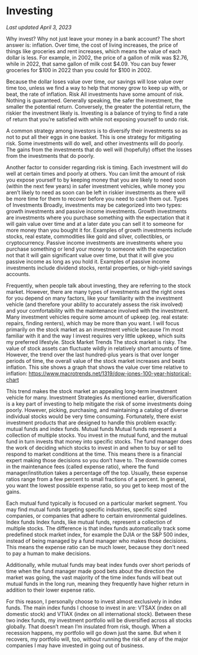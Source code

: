 # Investing
_Last updated April 3, 2023_

Why invest?
Why not just leave your money in a bank account? The short answer is: inflation. Over time, the cost of living increases, the price of things like groceries and rent increases, which means the value of each dollar is less. For example, in 2002, the price of a gallon of milk was $2.76, while in 2022, that same gallon of milk cost $4.09. You can buy fewer groceries for $100 in 2022 than you could for $100 in 2002.

Because the dollar loses value over time, our savings will lose value over time too, unless we find a way to help that money grow to keep up with, or beat, the rate of inflation.
Risk
All investments have some amount of risk. Nothing is guaranteed. Generally speaking, the safer the investment, the smaller the potential return. Conversely, the greater the potential return, the riskier the investment likely is. Investing is a balance of trying to find a rate of return that you’re satisfied with while not exposing yourself to undo risk.

A common strategy among investors is to diversify their investments so as not to put all their eggs in one basket. This is one strategy for mitigating risk. Some investments will do well, and other investments will do poorly. The gains from the investments that do well will (hopefully) offset the losses from the investments that do poorly.

Another factor to consider regarding risk is timing. Each investment will do well at certain times and poorly at others. You can limit the amount of risk you expose yourself to by keeping money that you are likely to need soon (within the next few years) in safer investment vehicles, while money you aren’t likely to need as soon can be left in riskier investments as there will be more time for them to recover before you need to cash them out.
Types of Investments
Broadly, investments may be categorized into two types: growth investments and passive income investments.
Growth investments are investments where you purchase something with the expectation that it will gain value over time and at a later date you can sell it to someone for more money than you bought it for. Examples of growth investments include stocks, real estate, commodities like gold and silver, collectibles, or cryptocurrency.
Passive income investments are investments where you purchase something or lend your money to someone with the expectation not that it will gain significant value over time, but that it will give you passive income as long as you hold it. Examples of passive income investments include dividend stocks, rental properties, or high-yield savings accounts.

Frequently, when people talk about investing, they are referring to the stock market. However, there are many types of investments and the right ones for you depend on many factors, like your familiarity with the investment vehicle (and therefore your ability to accurately assess the risk involved) and your comfortability with the maintenance involved with the investment. Many investment vehicles require some amount of upkeep (eg. real estate: repairs, finding renters), which may be more than you want. I will focus primarily on the stock market as an investment vehicle because I’m most familiar with it and the way I invest requires very little upkeep, which suits my preferred lifestyle.
Stock Market Trends
The stock market is risky. The value of stock assets can fluctuate wildly in relatively short amounts of time. However, the trend over the last hundred-plus years is that over longer periods of time, the overall value of the stock market increases and beats inflation. This site shows a graph that shows the value over time relative to inflation: https://www.macrotrends.net/1319/dow-jones-100-year-historical-chart

This trend makes the stock market an appealing long-term investment vehicle for many.
Investment Strategies
As mentioned earlier, diversification is a key part of investing to help mitigate the risk of some investments doing poorly. However, picking, purchasing, and maintaining a catalog of diverse individual stocks would be very time consuming. Fortunately, there exist investment products that are designed to handle this problem exactly: mutual funds and index funds.
Mutual funds
Mutual funds represent a collection of multiple stocks. You invest in the mutual fund, and the mutual fund in turn invests that money into specific stocks. The fund manager does the work of deciding which stocks to invest in and when to buy or sell to respond to market conditions at the time. This means there is a financial expert making those decisions so you don’t have to. The downside comes in the maintenance fees (called expense ratio), where the fund manager/institution takes a percentage off the top. Usually, these expense ratios range from a few percent to small fractions of a percent. In general, you want the lowest possible expense ratio, so you get to keep most of the gains.

Each mutual fund typically is focused on a particular market segment. You may find mutual funds targeting specific industries, specific sized companies, or companies that adhere to certain environmental guidelines.
Index funds
Index funds, like mutual funds, represent a collection of multiple stocks. The difference is that index funds automatically track some predefined stock market index, for example the DJIA or the S&P 500 index, instead of being managed by a fund manager who makes those decisions. This means the expense ratio can be much lower, because they don’t need to pay a human to make decisions.

Additionally, while mutual funds may beat index funds over short periods of time when the fund manager made good bets about the direction the market was going, the vast majority of the time index funds will beat out mutual funds in the long run, meaning they frequently have higher return in addition to their lower expense ratio.

For this reason, I personally choose to invest almost exclusively in index funds. The main index funds I choose to invest in are: VTSAX (index on all domestic stock) and VTIAX (index on all international stock). Between these two index funds, my investment portfolio will be diversified across all stocks globally. That doesn’t mean I’m insulated from risk, though. When a recession happens, my portfolio will go down just the same. But when it recovers, my portfolio will, too, without running the risk of any of the major companies I may have invested in going out of business.
